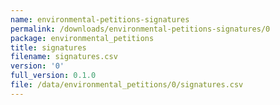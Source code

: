 ```yaml
---
name: environmental-petitions-signatures
permalink: /downloads/environmental-petitions-signatures/0
package: environmental_petitions
title: signatures
filename: signatures.csv
version: '0'
full_version: 0.1.0
file: /data/environmental_petitions/0/signatures.csv
---
```

